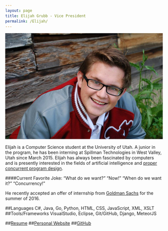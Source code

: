 ```yaml
---
layout: page
title: Elijah Grubb - Vice President
permalink: /Elijah/
---
```


![Image of Elijah](../resources/images/ElijahPic.jpg)

Elijah is a Computer Science student at the University of Utah. A junior in the program, he has been interning at Spillman Technologies in West Valley, Utah since March 2015. Elijah has always been fascinated by computers and is presently interested in the fields of artificial intelligence and [proper concurrent program design](https://vimeo.com/49718712).

####Current Favorite Joke:
“What do we want?” “Now!” “When do we want it?” “Concurrency!”

He recently accepted an offer of internship from [Goldman Sachs](http://www.goldmansachs.com/what-we-do/engineering/index.html) for the summer of 2016.

##Languages
C#, Java, Go, Python, HTML, CSS, JavaScript, XML, XSLT
##Tools/Frameworks
VisualStudio, Eclipse, Git/GitHub, Django, MeteorJS

##[Resume](../resources/resumes/elijahgrubb.resume.pdf)
##[Personal Website](http://www.elijahgrubb.com/)
##[GitHub](https://www.github.com/judgegrubb)
